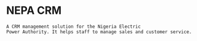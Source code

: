 # NEPA CRM
    A CRM management solution for the Nigeria Electric
    Power Authority. It helps staff to manage sales and customer service.
